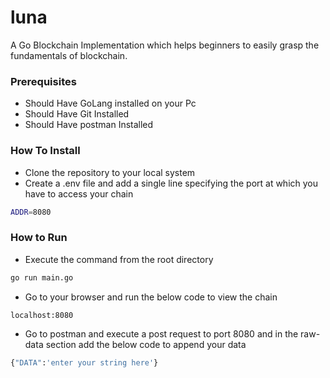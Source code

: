 # luna
A Go Blockchain Implementation which helps beginners to easily grasp the fundamentals of blockchain.

### Prerequisites

- Should Have GoLang installed on your Pc
- Should Have Git Installed
- Should Have postman Installed


### How To Install

- Clone the repository to your local system
- Create a .env file and add a single line specifying the port at which you have to access your chain

```sh
ADDR=8080
```
### How to Run

- Execute the command from the root directory
```sh
go run main.go
```
- Go to your browser and run the below code to view the chain
```sh
localhost:8080
```
- Go to postman and execute a post request to port 8080 and in the raw-data section add the below code to append your data

```sh
{"DATA":'enter your string here'}
```
